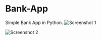 # Bank-App
Simple Bank App in Python.
![Screenshot 1](https://github.com/Subhashini098/Bank-App-/assets/109629881/9e8fe539-a8d9-4b47-9aa5-70852b8707d5)

![Screenshot 2](https://github.com/Subhashini098/Bank-App-/assets/109629881/47e7953f-6ba6-4ed7-9976-5ed53ab6bdb2)
